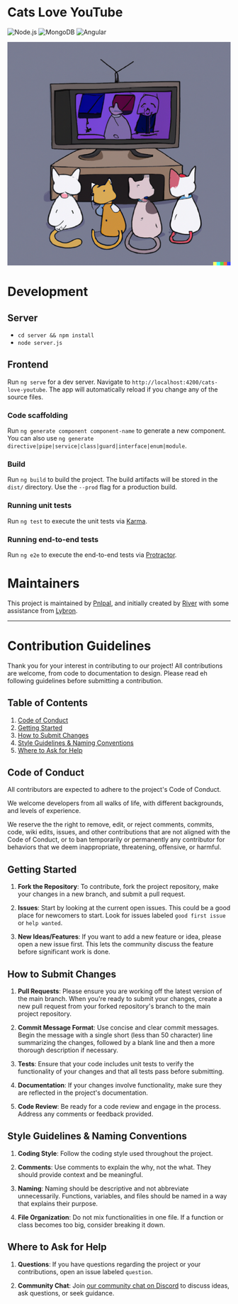 # Cats Love YouTube

![Node.js](https://img.shields.io/badge/Node.js-v16.19.1-green.svg)
![MongoDB](https://img.shields.io/badge/MongoDB-v3.7.3-green.svg)
![Angular](https://img.shields.io/badge/Angular-11-green.svg)

![Cats Love YouTube](server/assets/cats-love-youtube.png)

# Development

## Server

- `cd server && npm install`
- `node server.js`

## Frontend

Run `ng serve` for a dev server. Navigate to `http://localhost:4200/cats-love-youtube`. The app will automatically reload if you change any of the source files.

### Code scaffolding

Run `ng generate component component-name` to generate a new component. You can also use `ng generate directive|pipe|service|class|guard|interface|enum|module`.

### Build

Run `ng build` to build the project. The build artifacts will be stored in the `dist/` directory. Use the `--prod` flag for a production build.

### Running unit tests

Run `ng test` to execute the unit tests via [Karma](https://karma-runner.github.io).

### Running end-to-end tests

Run `ng e2e` to execute the end-to-end tests via [Protractor](http://www.protractortest.org/).

# Maintainers

This project is maintained by [Pnlpal](https://github.com/pnlpal), and initially created by [River](https://github.com/revir) with some assistance from [Lybron](https://github.com/lybron).

---

# Contribution Guidelines

Thank you for your interest in contributing to our project! All contributions are welcome, from code to documentation to design. Please read eh following guidelines before submitting a contribution.

## Table of Contents

1. [Code of Conduct](#code-of-conduct)
2. [Getting Started](#getting-started)
3. [How to Submit Changes](#how-to-submit-changes)
4. [Style Guidelines & Naming Conventions](#style-guidelines--naming-conventions)
5. [Where to Ask for Help](#where-to-ask-for-help)

## Code of Conduct

All contributors are expected to adhere to the project's Code of Conduct.

We welcome developers from all walks of life, with different backgrounds, and levels of experience.

We reserve the the right to remove, edit, or reject comments, commits, code, wiki edits, issues, and other contributions that are not aligned with the Code of Conduct, or to ban temporarily or permanently any contributor for behaviors that we deem inappropriate, threatening, offensive, or harmful.

## Getting Started

1. **Fork the Repository**: To contribute, fork the project repository, make your changes in a new branch, and submit a pull request.

2. **Issues**: Start by looking at the current open issues. This could be a good place for newcomers to start. Look for issues labeled `good first issue` or `help wanted`.

3. **New Ideas/Features**: If you want to add a new feature or idea, please open a new issue first. This lets the community discuss the feature before significant work is done.

## How to Submit Changes

1. **Pull Requests**: Please ensure you are working off the latest version of the main branch. When you're ready to submit your changes, create a new pull request from your forked repository's branch to the main project repository.

2. **Commit Message Format**: Use concise and clear commit messages. Begin the message with a single short (less than 50 character) line summarizing the changes, followed by a blank line and then a more thorough description if necessary.

3. **Tests**: Ensure that your code includes unit tests to verify the functionality of your changes and that all tests pass before submitting.

4. **Documentation**: If your changes involve functionality, make sure they are reflected in the project's documentation.

5. **Code Review**: Be ready for a code review and engage in the process. Address any comments or feedback provided.

## Style Guidelines & Naming Conventions

1. **Coding Style**: Follow the coding style used throughout the project.

2. **Comments**: Use comments to explain the why, not the what. They should provide context and be meaningful.

3. **Naming**: Naming should be descriptive and not abbreviate unnecessarily. Functions, variables, and files should be named in a way that explains their purpose.

4. **File Organization**: Do not mix functionalities in one file. If a function or class becomes too big, consider breaking it down.

## Where to Ask for Help

1. **Questions**: If you have questions regarding the project or your contributions, open an issue labeled `question`.

2. **Community Chat**: Join [our community chat on Discord](https://discord.gg/sazRac4kSa) to discuss ideas, ask questions, or seek guidance.

